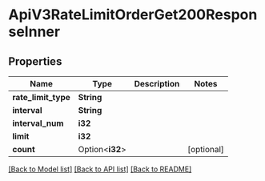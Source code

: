 # ApiV3RateLimitOrderGet200ResponseInner

## Properties

Name | Type | Description | Notes
------------ | ------------- | ------------- | -------------
**rate_limit_type** | **String** |  | 
**interval** | **String** |  | 
**interval_num** | **i32** |  | 
**limit** | **i32** |  | 
**count** | Option<**i32**> |  | [optional]

[[Back to Model list]](../README.md#documentation-for-models) [[Back to API list]](../README.md#documentation-for-api-endpoints) [[Back to README]](../README.md)


